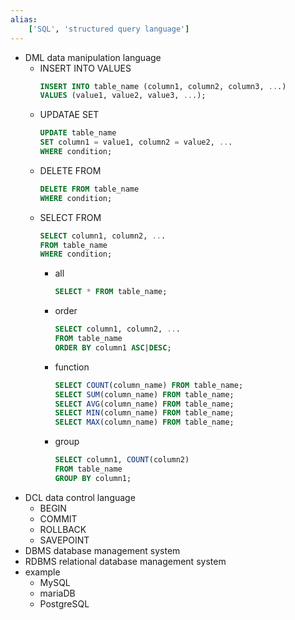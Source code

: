 ```yaml
---
alias:
    ['SQL', 'structured query language']
---
```

- DML data manipulation language
    - INSERT INTO VALUES
        ```sql
        INSERT INTO table_name (column1, column2, column3, ...)
        VALUES (value1, value2, value3, ...);
        ```
    - UPDATAE SET
        ```sql
        UPDATE table_name
        SET column1 = value1, column2 = value2, ...
        WHERE condition;
        ```
    - DELETE FROM
        ```sql
        DELETE FROM table_name
        WHERE condition;
        ```
    - SELECT FROM
        ```sql
        SELECT column1, column2, ...
        FROM table_name
        WHERE condition;
        ```
        - all
            ```sql
            SELECT * FROM table_name;
            ```
        - order
            ```sql
            SELECT column1, column2, ...
            FROM table_name
            ORDER BY column1 ASC|DESC;
            ```
        - function
            ```sql
            SELECT COUNT(column_name) FROM table_name;
            SELECT SUM(column_name) FROM table_name;
            SELECT AVG(column_name) FROM table_name;
            SELECT MIN(column_name) FROM table_name;
            SELECT MAX(column_name) FROM table_name;
            ```
        - group
            ```sql
            SELECT column1, COUNT(column2)
            FROM table_name
            GROUP BY column1;
            ```
- DCL data control language
    - BEGIN
    - COMMIT
    - ROLLBACK
    - SAVEPOINT
- DBMS database management system
- RDBMS relational database management system
- example
    - MySQL
    - mariaDB
    - PostgreSQL